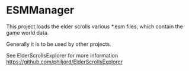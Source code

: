 ESMManager
====

This project loads the elder scrolls various *.esm files, which contain the game world data.

Generally it is to be used by other projects.

See ElderScrollsExplorer for more information https://github.com/philjord/ElderScrollsExplorer
